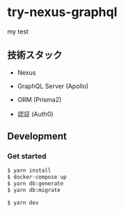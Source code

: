 # try-nexus-graphql

my test

## 技術スタック

- Nexus

- GraphQL Server (Apollo)

- ORM (Prisma2)

- 認証 (Auth0)


## Development

### Get started

```sh
$ yarn install
$ docker-compose up
$ yarn db:generate
$ yarn db:migrate

$ yarn dev
```